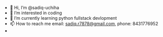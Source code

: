 - 👋 Hi, I’m @sadiq-uchiha
- 👀 I’m interested in coding
- 🌱 I’m currently learning python fullstack devlopment
- 📫 How to reach me  email: sadiq.r7878@gmail.com, phone: 8431776952
- 

<!---
sadiq-uchiha/sadiq-uchiha is a ✨ special ✨ repository because its `README.md` (this file) appears on your GitHub profile.
You can click the Preview link to take a look at your changes.
--->
